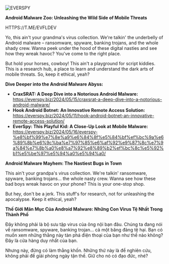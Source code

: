 ![EVERSPY](https://i.ibb.co/hcPwg0z/logo.png)

**Android Malware Zoo: Unleashing the Wild Side of Mobile Threats**

HTTPS://T.ME/EVFLDEV

Yo, this ain't your grandma's virus collection. We're talkin' the underbelly of Android malware – ransomware, spyware, banking trojans, and the whole shady crew. Wanna peek under the hood of these digital nasties and see how they wreak havoc? You've come to the right place.

But hold your horses, cowboy! This ain't a playground for script kiddies. This is a research hub, a place to learn and understand the dark arts of mobile threats. So, keep it ethical, yeah?

**Dive Deeper into the Android Malware Abyss:**

* **CraxSRAT: A Deep Dive into a Notorious Android Malware:** https://everspy.biz/2024/05/15/craxsrat-a-deep-dive-into-a-notorious-android-malware/
* **Hook Android Botnet: An Innovative Remote Access Solution:** https://everspy.biz/2024/05/11/hook-android-botnet-an-innovative-remote-access-solution/
* **EverSpy: This Playful Kid: A Close-Up Look at Mobile Malware:** https://everspy.biz/2024/05/16/everspy-%e8%bf%99%e7%8e%a9%e6%84%8f%e5%84%bf%ef%bc%9a%e6%89%8b%e6%9c%ba%e7%97%85%e6%af%92%e9%87%8c%e7%9a%84%e7%8b%a0%e8%a7%92%e8%89%b2%ef%bc%8c%e5%92%b1%e5%be%97%e5%94%a0%e5%94%a0/

**Android Malware Mayhem: The Nastiest Bugs in Town**

This ain't your grandpa's virus collection. We're talkin' ransomware, spyware, banking trojans... the whole nasty crew. Wanna see how these bad boys wreak havoc on your phone?  This is your one-stop shop.

But hey, don't be a jerk. This stuff's for research, not for unleashing the apocalypse.  Keep it ethical, yeah?

**Thế Giới Mãn Mục Của Android Malware: Những Con Virus Tệ Nhất Trong Thành Phố**

Đây không phải là bộ sưu tập virus của ông nội bạn đâu. Chúng ta đang nói về ransomware, spyware, banking trojan... cả một băng đảng tệ hại. Bạn có muốn xem những thằng này tàn phá điện thoại của bạn như thế nào không? Đây là cửa hàng duy nhất của bạn.

Nhưng này, đừng có làm thằng khốn. Những thứ này là để nghiên cứu, không phải để giải phóng ngày tận thế. Giữ cho nó có đạo đức, nhé?